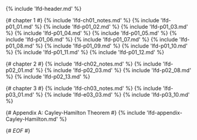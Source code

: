 {% include 'lfd-header.md' %}

{# chapter 1 #}
{% include 'lfd-ch01_notes.md' %}
{% include 'lfd-p01_01.md' %}
{% include 'lfd-p01_02.md' %}
{% include 'lfd-p01_03.md' %}
{% include 'lfd-p01_04.md' %}
{% include 'lfd-p01_05.md' %}
{% include 'lfd-p01_06.md' %}
{% include 'lfd-p01_07.md' %}
{% include 'lfd-p01_08.md' %}
{% include 'lfd-p01_09.md' %}
{% include 'lfd-p01_10.md' %}
{% include 'lfd-p01_11.md' %}
{% include 'lfd-p01_12.md' %}

{# chapter 2 #}
{% include 'lfd-ch02_notes.md' %}
{% include 'lfd-p02_01.md' %}
{% include 'lfd-p02_03.md' %}
{% include 'lfd-p02_08.md' %}
{% include 'lfd-p02_13.md' %}

{# chapter 3 #}
{% include 'lfd-ch03_notes.md' %}
{% include 'lfd-p03_01.md' %}
{% include 'lfd-e03_03.md' %}
{% include 'lfd-p03_10.md' %}

{# Appendix A: Cayley-Hamilton Theorem #}
{% include 'lfd-appendix-Cayley-Hamilton.md' %}

{# *EOF* #}
